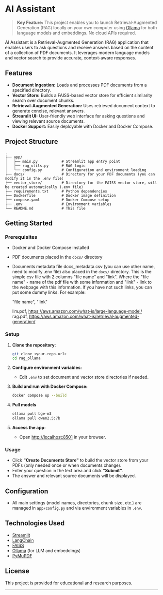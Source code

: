 # AI Assistant

> **Key Feature:** This project enables you to launch Retrieval-Augmented Generation (RAG) locally on your own computer using [Ollama](https://ollama.com/) for both language models and embeddings. No cloud APIs required.

AI Assistant is a Retrieval-Augmented Generation (RAG) application that enables users to ask questions and receive answers based on the content of a collection of PDF documents. It leverages modern language models and vector search to provide accurate, context-aware responses.

## Features

- **Document Ingestion:** Loads and processes PDF documents from a specified directory.
- **Vector Store:** Builds a FAISS-based vector store for efficient similarity search over document chunks.
- **Retrieval-Augmented Generation:** Uses retrieved document context to generate concise, relevant answers.
- **Streamlit UI:** User-friendly web interface for asking questions and viewing relevant source documents.
- **Docker Support:** Easily deployable with Docker and Docker Compose.

## Project Structure

```
.
├── app/
│   ├── main.py           # Streamlit app entry point
│   ├── rag_utils.py      # RAG logic
│   └── config.py         # Configuration and environment loading
├── docs/                 # Directory for your PDF documents (you can modify it in the .env file)
├── vector_store/         # Directory for the FAISS vector store, will be created automatically (.env file)
├── requirements.txt      # Python dependencies
├── Dockerfile            # Docker image definition
├── compose.yaml          # Docker Compose setup
├── .env                  # Environment variables
└── README.md             # This file
```

## Getting Started

### Prerequisites

- Docker and Docker Compose installed
- PDF documents placed in the `docs/` directory
- Documents metadata file docs_metadata.csv (you can use other name, need to modify .env file)
  also placed in the `docs/` directory. This is the simple csv file with 2 columns "file name" and "link".
  Where the "file name" - name of the pdf file with some information and "link" - link to the webpage with
  this information. If you have not such links, you can put some dummy links.
  For example:

  "file name", "link"
  
  llm.pdf,     https://aws.amazon.com/what-is/large-language-model/  
  rag.pdf,     https://aws.amazon.com/what-is/retrieval-augmented-generation/

### Setup

1. **Clone the repository:**
    ```bash
    git clone <your-repo-url>
    cd rag_ollama
    ```

2. **Configure environment variables:**
    - Edit `.env` to set document and vector store directories if needed.

3. **Build and run with Docker Compose:**
    ```bash
    docker compose up --build
    ```

4. **Pull models**
    ```bash
    ollama pull bge-m3
    ollama pull qwen2.5:7b
    ```    

5. **Access the app:**
    - Open [http://localhost:8501](http://localhost:8501) in your browser.

### Usage

- Click **"Create Documents Store"** to build the vector store from your PDFs (only needed once or when documents change).
- Enter your question in the text area and click **"Submit"**.
- The answer and relevant source documents will be displayed.

## Configuration

- All main settings (model names, directories, chunk size, etc.) are managed in `app/config.py` and via environment variables in `.env`.

## Technologies Used

- [Streamlit](https://streamlit.io/)
- [LangChain](https://python.langchain.com/)
- [FAISS](https://faiss.ai/)
- [Ollama](https://ollama.com/) (for LLM and embeddings)
- [PyMuPDF](https://pymupdf.readthedocs.io/)

## License

This project is provided for educational and research purposes.

---
